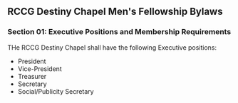 
## RCCG Destiny Chapel Men's Fellowship Bylaws

### Section 01: Executive Positions and Membership Requirements

THe RCCG Destiny Chapel shall have the following Executive positions:
- President
- Vice-President
- Treasurer
- Secretary
- Social/Publicity Secretary
